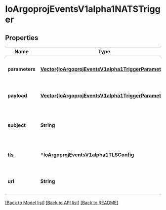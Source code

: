 # IoArgoprojEventsV1alpha1NATSTrigger


## Properties
Name | Type | Description | Notes
------------ | ------------- | ------------- | -------------
**parameters** | [**Vector{IoArgoprojEventsV1alpha1TriggerParameter}**](IoArgoprojEventsV1alpha1TriggerParameter.md) |  | [optional] [default to nothing]
**payload** | [**Vector{IoArgoprojEventsV1alpha1TriggerParameter}**](IoArgoprojEventsV1alpha1TriggerParameter.md) |  | [optional] [default to nothing]
**subject** | **String** | Name of the subject to put message on. | [optional] [default to nothing]
**tls** | [***IoArgoprojEventsV1alpha1TLSConfig**](IoArgoprojEventsV1alpha1TLSConfig.md) |  | [optional] [default to nothing]
**url** | **String** | URL of the NATS cluster. | [optional] [default to nothing]


[[Back to Model list]](../README.md#models) [[Back to API list]](../README.md#api-endpoints) [[Back to README]](../README.md)


